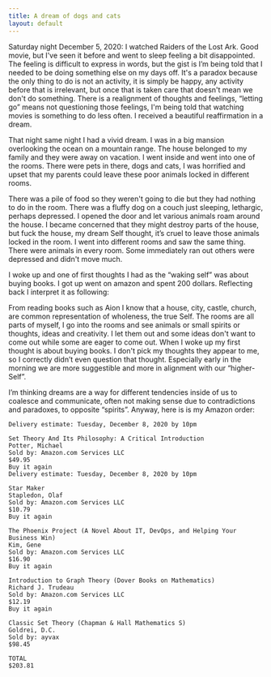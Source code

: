 ```yaml
---
title: A dream of dogs and cats
layout: default
---
```



Saturday night December 5, 2020: I watched Raiders of the Lost Ark. Good movie,
but I've seen it before and went to sleep feeling a bit disappointed. The feeling is difficult to express in words, but the gist is I’m being told that I needed to be doing something else on my days off. It's a paradox because the only thing to do is not an activity, it is simply be happy, any activity before that is irrelevant, but once that is taken care that doesn't mean we don't do something. There is a realignment of thoughts and feelings, “letting go” means not questioning those feelings, I'm being told that watching movies is something to do less often. I received a beautiful reaffirmation in a dream.

That night same night I had a vivid dream.  I was in a big mansion overlooking the ocean
on a mountain range. The house belonged to my family and they were away
on vacation. I went inside and went into one of the rooms. There were pets in there,
dogs and cats, I was horrified and upset that my parents could leave these poor animals locked in different rooms.

There was a pile of food so they weren't going to die but they had nothing to do in the room.
There was a fluffy dog on a couch just sleeping, lethargic, perhaps depressed. I opened the door and let various animals roam around the house. I became concerned that they might destroy parts of the house, but fuck the house, my dream Self thought, it’s cruel to leave those animals locked in the room. I went into different rooms and saw the same thing. There were animals in every room. Some immediately ran out others were depressed and didn't move much.

I woke up and one of first thoughts I had as the “waking self” was about buying books. I got up went on amazon and spent 200 dollars. Reflecting back I interpret it as following:

From reading books such as Aion I know that a house, city, castle, church, are common representation of wholeness, the true Self. The rooms are all parts of myself, I go into the rooms and see animals or small spirits or thoughts, ideas and creativity. I let them out and some ideas don't want to come out while some are eager to come out.  When I woke up my first thought is about buying books. I don't pick my thoughts they appear to me, so I correctly didn’t even question that thought. Especially early in the morning we are more suggestible and more in alignment with our “higher-Self”.

I’m thinking dreams are a way for different tendencies inside of us to coalesce and communicate, often not making sense due to contradictions and paradoxes, to opposite “spirits”. Anyway, here is is my Amazon order:


 ```
Delivery estimate: Tuesday, December 8, 2020 by 10pm

Set Theory And Its Philosophy: A Critical Introduction
Potter, Michael
Sold by: Amazon.com Services LLC
$49.95
Buy it again
Delivery estimate: Tuesday, December 8, 2020 by 10pm

Star Maker
Stapledon, Olaf
Sold by: Amazon.com Services LLC
$10.79
Buy it again

The Phoenix Project (A Novel About IT, DevOps, and Helping Your Business Win)
Kim, Gene
Sold by: Amazon.com Services LLC
$16.90
Buy it again

Introduction to Graph Theory (Dover Books on Mathematics)
Richard J. Trudeau
Sold by: Amazon.com Services LLC
$12.19
Buy it again

Classic Set Theory (Chapman & Hall Mathematics S)
Goldrei, D.C.
Sold by: ayvax
$98.45

TOTAL
$203.81
```